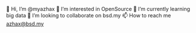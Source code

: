 👋 Hi, I’m @myazhax
👀 I’m interested in OpenSource
🌱 I’m currently learning big data
💞️ I’m looking to collaborate on bsd.my
📫 How to reach me azhax@bsd.my
